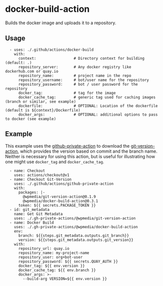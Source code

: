 # docker-build-action

Builds the docker image and uploads it to a repository.

## Usage

      - uses: ./.github/actions/docker-build
        with:
          context:                 # Directory context for building (default: .)
          repository_server:       # Any docker registry like dockerhub.com or quay.io
          repository_name:         # project name in the repo
          repository_username:     # bot/user name for the repository
          repository_password:     # bot / user password for the repository
          docker_tag:              # tag for the image
          docker_cache_tag:        # generic tag used for caching images (branch or similar, see example)
          dockerfile:              # OPTIONAL: Location of the dockerfile (default is ${context}/Dockerfile)
          docker_args:             # OPTIONAL: additional options to pass to docker (see example)

## Example

This example uses the [github-private-action](https://github.com/WPMedia/github-private-action) to download the [git-version-action](https://github.com/WPMedia/git-version-action), which provides the version based on commit and the branch name. Neither is necessary for using this action, but is useful for illustrating how one might use `docker_tag` and `docker_cache_tag`.

      - name: Checkout
        uses: actions/checkout@v1
      - name: Checkout Git-Version
        uses: ./.github/actions/github-private-action
        with:
          packages: |-
            @wpmedia/git-version-action@0.1.9
            @wpmedia/docker-build-action@0.3.1
          token: ${{ secrets.PACKAGE_TOKEN }}
      - id: git_metadata
        name: Get Git Metadata
        uses: ./.gh-private-actions/@wpmedia/git-version-action
      - name: Docker Build
        uses: ./.gh-private-actions/@wpmedia/docker-build-action
        env:
          branch: ${{steps.git_metadata.outputs.git_branch}}
          version: ${{steps.git_metadata.outputs.git_version}}
        with:
          repository_url: quay.io
          repository_name: my-project-name
          repository_user: org+bot-user
          repository_password: ${{ secrets.QUAY_AUTH }}
          docker_tag: ${{ env.version }}
          docker_cache_tag: ${{ env.branch }}
          docker_args: >-
            --build-arg VERSION=${{ env.version }}
